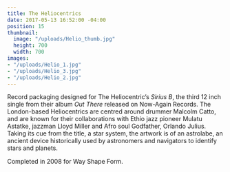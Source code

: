 ```yaml
---
title: The Heliocentrics
date: 2017-05-13 16:52:00 -04:00
position: 15
thumbnail:
  image: "/uploads/Helio_thumb.jpg"
  height: 700
  width: 700
images:
- "/uploads/Helio_1.jpg"
- "/uploads/Helio_3.jpg"
- "/uploads/Helio_2.jpg"
---
```


Record packaging designed for The Heliocentric’s *Sirius B*, the third 12 inch single from their album *Out There* released on Now-Again Records. The London-based Heliocentrics are centred around drummer Malcolm Catto, and are known for their collaborations with Ethio jazz pioneer Mulatu Astatke, jazzman Lloyd Miller and Afro soul Godfather, Orlando Julius. Taking its cue from the title, a star system, the artwork is of an astrolabe, an ancient device historically used by astronomers and navigators to identify stars and planets.

Completed in 2008 for Way Shape Form.